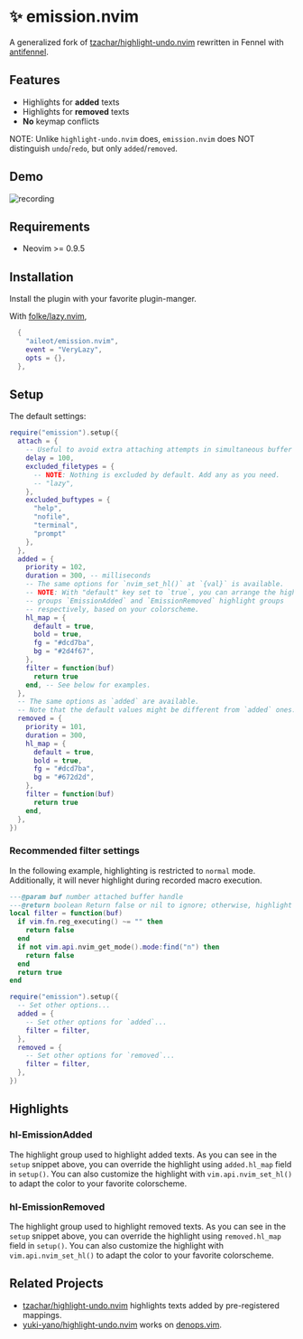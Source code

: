 # ✨ emission.nvim

A generalized fork of
[tzachar/highlight-undo.nvim]
rewritten in Fennel with
[antifennel].

## Features

- Highlights for **added** texts
- Highlights for **removed** texts
- **No** keymap conflicts

NOTE: Unlike `highlight-undo.nvim` does, `emission.nvim` does NOT distinguish
`undo`/`redo`, but only `added`/`removed`.

## Demo

<!-- TODO: Replace demo with asciinema -->

![recording](https://github.com/tzachar/highlight-undo.nvim/assets/4946827/81b85a3b-b563-4e97-b4e1-7a48d0d2f912)

## Requirements

- Neovim >= 0.9.5

## Installation

Install the plugin with your favorite plugin-manger.

With [folke/lazy.nvim],

```lua
  {
    "aileot/emission.nvim",
    event = "VeryLazy",
    opts = {},
  },
```

## Setup

The default settings:

```lua
require("emission").setup({
  attach = {
    -- Useful to avoid extra attaching attempts in simultaneous buffer editing such as `:bufdo` or `:cdo`.
    delay = 100,
    excluded_filetypes = {
      -- NOTE: Nothing is excluded by default. Add any as you need.
      -- "lazy",
    },
    excluded_buftypes = {
      "help",
      "nofile",
      "terminal",
      "prompt"
    },
  },
  added = {
    priority = 102,
    duration = 300, -- milliseconds
    -- The same options for `nvim_set_hl()` at `{val}` is available.
    -- NOTE: With "default" key set to `true`, you can arrange the highlight
    -- groups `EmissionAdded` and `EmissionRemoved` highlight groups
    -- respectively, based on your colorscheme.
    hl_map = {
      default = true,
      bold = true,
      fg = "#dcd7ba",
      bg = "#2d4f67",
    },
    filter = function(buf)
      return true
    end, -- See below for examples.
  },
  -- The same options as `added` are available.
  -- Note that the default values might be different from `added` ones.
  removed = {
    priority = 101,
    duration = 300,
    hl_map = {
      default = true,
      bold = true,
      fg = "#dcd7ba",
      bg = "#672d2d",
    },
    filter = function(buf)
      return true
    end,
  },
})
```

### Recommended filter settings

In the following example, highlighting is restricted to `normal` mode.
Additionally, it will never highlight during recorded macro execution.

```lua
---@param buf number attached buffer handle
---@return boolean Return false or nil to ignore; otherwise, highlight texts
local filter = function(buf)
  if vim.fn.reg_executing() ~= "" then
    return false
  end
  if not vim.api.nvim_get_mode().mode:find("n") then
    return false
  end
  return true
end

require("emission").setup({
  -- Set other options...
  added = {
    -- Set other options for `added`...
    filter = filter,
  },
  removed = {
    -- Set other options for `removed`...
    filter = filter,
  },
})
```

## Highlights

### hl-EmissionAdded

The highlight group used to highlight added texts.
As you can see in the `setup` snippet above, you can override the highlight
using `added.hl_map` field in `setup()`.
You can also customize the highlight with `vim.api.nvim_set_hl()`
to adapt the color to your favorite colorscheme.

### hl-EmissionRemoved

The highlight group used to highlight removed texts.
As you can see in the `setup` snippet above, you can override the highlight
using `removed.hl_map` field in `setup()`.
You can also customize the highlight with `vim.api.nvim_set_hl()`
to adapt the color to your favorite colorscheme.

## Related Projects

- [tzachar/highlight-undo.nvim]
  highlights texts added by pre-registered mappings.
- [yuki-yano/highlight-undo.nvim]
  works on [denops.vim].

[antifennel]: https://git.sr.ht/~technomancy/antifennel
[denops.vim]: https://github.com/vim-denops/denops.vim
[folke/lazy.nvim]: https://github.com/folke/lazy.nvim
[tzachar/highlight-undo.nvim]: https://github.com/tzachar/highlight-undo.nvim
[yuki-yano/highlight-undo.nvim]: https://github.com/yuki-yano/highlight-undo.nvim
